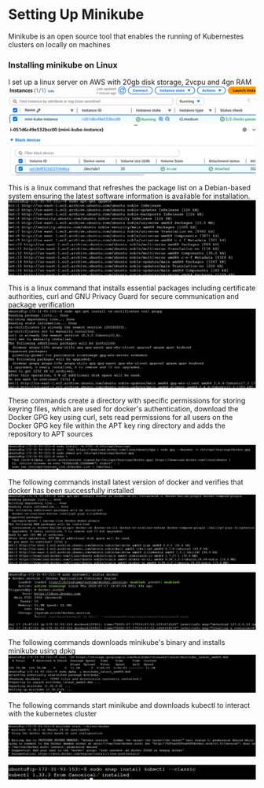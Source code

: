 # Setting Up Minikube

Minikube is an open source tool that enables the running of Kubernestes clusters on locally on machines

### Installing minikube on Linux

I set up a linux server on AWS with 20gb disk storage, 2vcpu and 4gn RAM
![](./1.png)
![](./2.png)


This is a linux command that refreshes the package list on a Debian-based system ensuring the latest software information is available for installation. 
![](./3.png)

This is a linux command that installs essential packages including certificate authorities, curl and GNU Privacy Guard for secure communication and package verification
![](./4.png)

These commands create a directory with specific permissions for storing keyring files, which are used for docker's authentication, download the Docker GPG key using curl, sets read permissions for all users on the Docker GPG key file within the APT key ring directory and adds the repository to APT sources

![](./5.png)

The following commands install latest version of docker and verifies that docker has been successfully installed
![](./6.png)

![](./7.png)

The following commands downloads minikube's binary and installs minikube using dpkg
![](./8.png)

The following commands start minikube and downloads kubectl to interact with the kubernetes cluster

![](./9.png)

![](./10.png)